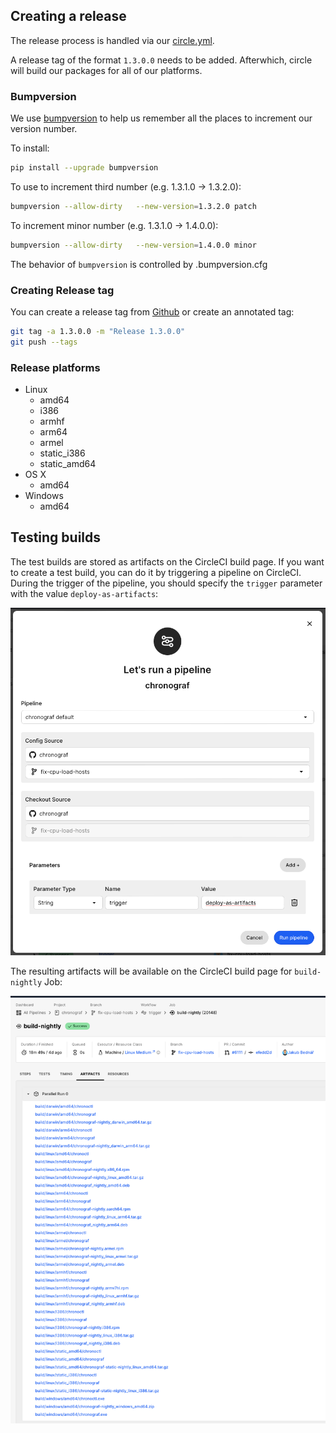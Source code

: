 ## Creating a release
The release process is handled via our [circle.yml](https://github.com/influxdata/chronograf/blob/master/circle.yml).

A release tag of the format `1.3.0.0` needs to be added.  Afterwhich, circle
will build our packages for all of our platforms.

### Bumpversion
We use [bumpversion](https://github.com/peritus/bumpversion) to help us
remember all the places to increment our version number.

To install:

```sh
pip install --upgrade bumpversion
```

To use to increment third number (e.g. 1.3.1.0 -> 1.3.2.0):

```sh
bumpversion --allow-dirty   --new-version=1.3.2.0 patch
```


To increment minor number (e.g. 1.3.1.0 -> 1.4.0.0):

```sh
bumpversion --allow-dirty   --new-version=1.4.0.0 minor
```

The behavior of `bumpversion` is controlled by .bumpversion.cfg

### Creating Release tag
You can create a release tag from [Github](https://github.com/influxdata/chronograf/releases)
or create an annotated tag:

```sh
git tag -a 1.3.0.0 -m "Release 1.3.0.0"
git push --tags
```

### Release platforms
* Linux
    * amd64
    * i386
    * armhf
    * arm64
    * armel
    * static_i386
    * static_amd64
* OS X
    * amd64
* Windows
    * amd64

## Testing builds

The test builds are stored as artifacts on the CircleCI build page. If you want to create a test build, you can do it by triggering a pipeline on CircleCI.
During the trigger of the pipeline, you should specify the `trigger` parameter with the value `deploy-as-artifacts`:

<p align="left">
  <img src="./images/testing-builds-pipeline.png"/>
</p>

The resulting artifacts will be available on the CircleCI build page for `build-nightly` Job:

<p align="left">
  <img src="./images/testing-builds-result.png"/>
</p>